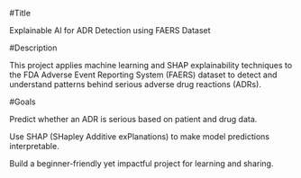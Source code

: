 #Title

Explainable AI for ADR Detection using FAERS Dataset

#Description

This project applies machine learning and SHAP explainability techniques to the FDA Adverse Event Reporting System (FAERS) dataset to detect and understand patterns behind serious adverse drug reactions (ADRs).

#Goals

Predict whether an ADR is serious based on patient and drug data.

Use SHAP (SHapley Additive exPlanations) to make model predictions interpretable.

Build a beginner-friendly yet impactful project for learning and sharing.


